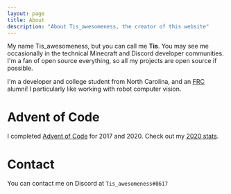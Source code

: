 ```yaml
---
layout: page
title: About
description: "About Tis_awesomeness, the creator of this website"
---
```


My name Tis_awesomeness, but you can call me **Tis**. You may see me occasionally in the technical Minecraft and Discord developer communities. I'm a fan of open source everything, so all my projects are open source if possible.

I'm a developer and college student from North Carolina, and an [FRC](https://www.firstinspires.org/robotics/frc) alumni! I particularly like working with robot computer vision.

# Advent of Code

I completed [Advent of Code](https://adventofcode.com/) for 2017 and 2020. Check out my [2020 stats](/advent).

# Contact

You can contact me on Discord at `Tis_awesomeness#8617`

